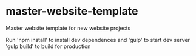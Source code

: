 # master-website-template
Master website template for new website projects

Run 'npm install' to install dev dependences
and
'gulp' to start dev server
'gulp build' to build for production
